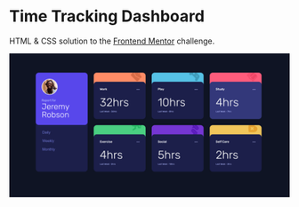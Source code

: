 # Time Tracking Dashboard 

HTML & CSS solution to the [Frontend Mentor](https://www.frontendmentor.io) challenge.

![alt text](./src//design/screenshot-html-css.png)
